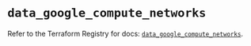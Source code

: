 # `data_google_compute_networks`

Refer to the Terraform Registry for docs: [`data_google_compute_networks`](https://registry.terraform.io/providers/hashicorp/google/6.42.0/docs/data-sources/compute_networks).
